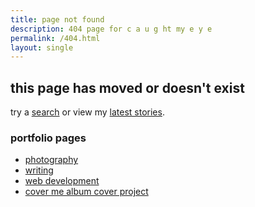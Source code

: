 ```yaml
---
title: page not found
description: 404 page for c a u g ht my e y e 
permalink: /404.html
layout: single
---
```


## this page has moved or doesn't exist 

try a [search](/search) or view my [latest stories](/).

### portfolio pages

- [photography](/photography)
- [writing](/writing)
- [web development](/webdev)
- [cover me album cover project](/cover-me)